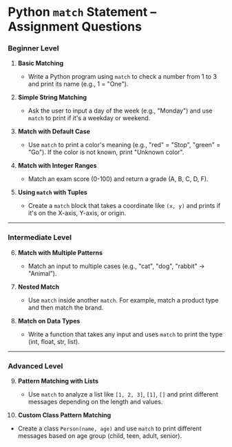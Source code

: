 
# Python `match` Statement – Assignment Questions

### Beginner Level

1. **Basic Matching**

   * Write a Python program using `match` to check a number from 1 to 3 and print its name (e.g., 1 = "One").

2. **Simple String Matching**

   * Ask the user to input a day of the week (e.g., "Monday") and use `match` to print if it's a weekday or weekend.

3. **Match with Default Case**

   * Use `match` to print a color's meaning (e.g., "red" = "Stop", "green" = "Go"). If the color is not known, print "Unknown color".

4. **Match with Integer Ranges**

   * Match an exam score (0-100) and return a grade (A, B, C, D, F).

5. **Using `match` with Tuples**

   * Create a `match` block that takes a coordinate like `(x, y)` and prints if it's on the X-axis, Y-axis, or origin.

---

### Intermediate Level

6. **Match with Multiple Patterns**

   * Match an input to multiple cases (e.g., "cat", "dog", "rabbit" → "Animal").

7. **Nested Match**

   * Use `match` inside another `match`. For example, match a product type and then match the brand.

8. **Match on Data Types**

   * Write a function that takes any input and uses `match` to print the type (int, float, str, list).

---

### Advanced Level

9. **Pattern Matching with Lists**

   * Use `match` to analyze a list like `[1, 2, 3]`, `[1]`, `[]` and print different messages depending on the length and values.

10. **Custom Class Pattern Matching**

* Create a class `Person(name, age)` and use `match` to print different messages based on age group (child, teen, adult, senior).

